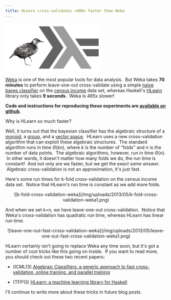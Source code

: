 ```yaml
---
title: HLearn cross-validates >400x faster than Weka
---
```


<img class=right src=/img/uploads/2013/05/weka-lambda-haskell-300x150.png>

[Weka](http://www.cs.waikato.ac.nz/~ml/weka/) is one of the most popular tools for data analysis.  But Weka takes **70 minutes** to perform leave-one-out cross-validate using a simple [naive bayes classifier](https://en.wikipedia.org/wiki/Naive_Bayes_classifier) on the [census income](http://archive.ics.uci.edu/ml/datasets/Census-Income+(KDD)) data set, whereas Haskell's [HLearn](https://github.com/mikeizbicki/HLearn) library only takes **9 seconds**.  Weka is 465x slower!

**Code and instructions for reproducing these experiments are [available on github](https://github.com/mikeizbicki/HLearn/tree/master/HLearn-classification/src/examples/weka-cv#readme).**

Why is HLearn so much faster?

Well, it turns out that the bayesian classifier has the algebraic structure of a [monoid](https://en.wikipedia.org/wiki/Monoid), a [group](https://en.wikipedia.org/wiki/Abelian_group), and a [vector space](https://en.wikipedia.org/wiki/Vector_space).  HLearn uses a new cross-validation algorithm that can exploit these algebraic structures.  The standard algorithm runs in time $\Theta(kn)$, where $k$ is the number of "folds" and $n$ is the number of data points.  The algebraic algorithms, however, run in time $\Theta(n)$.  In other words, it doesn't matter how many folds we do, the run time is constant!  And not only are we faster, but we get the _exact same answer_.  Algebraic cross-validation is not an approximation, it's just fast.

Here's some run times for k-fold cross-validation on the census income data set.  Notice that HLearn's run time is constant as we add more folds.

<center>
![k-fold-cross-validation-weka](/img/uploads/2013/05/k-fold-cross-validation-weka1.png)
</center>

And when we set k=n, we have leave-one-out cross-validation.  Notice that Weka's cross-validation has quadratic run time, whereas HLearn has linear run time.

<center>
![leave-one-out-fast-cross-validation-weka](/img/uploads/2013/05/leave-one-out-fast-cross-validation-weka1.png)
</center>

HLearn certainly isn't going to replace Weka any time soon, but it's got a number of cool tricks like this going on inside.  If you want to read more, you should check out these two recent papers:

  * (ICML13) [Algebraic Classifiers: a generic approach to fast cross-validation, online training, and parallel training](http://izbicki.me/public/papers/icml2013-algebraic-classifiers.pdf)

  * (TFP13) [HLearn: a machine learning library for Haskell](http://izbicki.me/public/papers/tfp2013-hlearn-a-machine-learning-library-for-haskell.pdf)

I'll continue to write more about these tricks in future blog posts.
